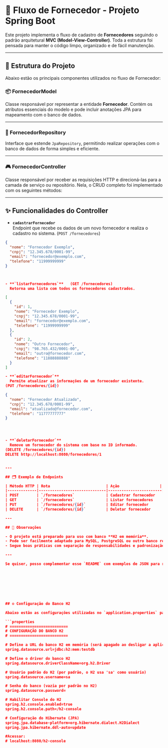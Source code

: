 # 🧾 Fluxo de Fornecedor - Projeto Spring Boot

Este projeto implementa o fluxo de cadastro de **Fornecedores** seguindo o padrão arquitetural **MVC (Model-View-Controller)**. Toda a estrutura foi pensada para manter o código limpo, organizado e de fácil manutenção.

---

## 🧱 Estrutura do Projeto

Abaixo estão os principais componentes utilizados no fluxo de Fornecedor:

### 📦 FornecedorModel

Classe responsável por representar a entidade **Fornecedor**. Contém os atributos essenciais do modelo e pode incluir anotações JPA para mapeamento com o banco de dados.

---

### 💾 FornecedorRepository

Interface que estende `JpaRepository`, permitindo realizar operações com o banco de dados de forma simples e eficiente.

---

### 🎮 FornecedorController

Classe responsável por receber as requisições HTTP e direcioná-las para a camada de serviço ou repositório. Nela, o CRUD completo foi implementado com os seguintes métodos:

---

## ✨ Funcionalidades do Controller

- **`cadastrarFornecedor`**  
  Endpoint que recebe os dados de um novo fornecedor e realiza o cadastro no sistema.
  (`POST /fornecedores`)

```json
{
  "nome": "Fornecedor Exemplo",
  "cnpj": "12.345.678/0001-99",
  "email": "fornecedor@exemplo.com",
  "telefone": "11999999999"
}



- **`listarFornecedores`**   (GET /fornecedores)
  Retorna uma lista com todos os fornecedores cadastrados.

[
  {
    "id": 1,
    "nome": "Fornecedor Exemplo",
    "cnpj": "12.345.678/0001-99",
    "email": "fornecedor@exemplo.com",
    "telefone": "11999999999"
  },
  {
    "id": 2,
    "nome": "Outro Fornecedor",
    "cnpj": "98.765.432/0001-00",
    "email": "outro@fornecedor.com",
    "telefone": "11888888888"
  }
]

- **`editarFornecedor`**  
  Permite atualizar as informações de um fornecedor existente.
(PUT /fornecedores/{id})

{
  "nome": "Fornecedor Atualizado",
  "cnpj": "12.345.678/0001-99",
  "email": "atualizado@fornecedor.com",
  "telefone": "11777777777"
}




- **`deletarFornecedor`**  
  Remove um fornecedor do sistema com base no ID informado.
(DELETE /fornecedores/{id})
DELETE http://localhost:8080/fornecedores/1


---

## 🗂️ Exemplo de Endpoints

| Método HTTP | Rota                         | Ação                  |
|-------------|------------------------------|------------------------|
| POST        | `/fornecedores`              | Cadastrar fornecedor   |
| GET         | `/fornecedores`              | Listar fornecedores    |
| PUT         | `/fornecedores/{id}`         | Editar fornecedor      |
| DELETE      | `/fornecedores/{id}`         | Deletar fornecedor     |

---

## 📌 Observações

- O projeto está preparado para uso com banco **H2 em memória**.
- Pode ser facilmente adaptado para MySQL, PostgreSQL ou outro banco relacional.
- Segue boas práticas com separação de responsabilidades e padronização de código.

---

Se quiser, posso complementar esse `README` com exemplos de JSON para request/response ou explicar como testar cada rota com o Postman. Quer incluir isso também? 😊








## ⚙️ Configuração do Banco H2

Abaixo estão as configurações utilizadas no `application.properties` para ativar e acessar o banco de dados H2:

```properties
# ==========================
# CONFIGURAÇÃO DO BANCO H2
# ==========================

# Define a URL do banco H2 em memória (será apagado ao desligar a aplicação)
spring.datasource.url=jdbc:h2:mem:testdb

# Define o driver do banco H2
spring.datasource.driverClassName=org.h2.Driver

# Usuário padrão do H2 (por padrão, o H2 usa 'sa' como usuário)
spring.datasource.username=sa

# Senha do banco (vazia por padrão no H2)
spring.datasource.password=

# Habilitar Console do H2
spring.h2.console.enabled=true
spring.h2.console.path=/h2-console

# Configuração do Hibernate (JPA)
spring.jpa.database-platform=org.hibernate.dialect.H2Dialect
spring.jpa.hibernate.ddl-auto=update

#Acessar:
# localhost:8080/h2-console
